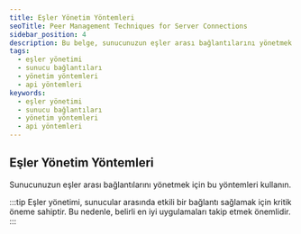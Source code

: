 ```yaml
---
title: Eşler Yönetim Yöntemleri
seoTitle: Peer Management Techniques for Server Connections
sidebar_position: 4
description: Bu belge, sunucunuzun eşler arası bağlantılarını yönetmek için kullanabileceğiniz yöntemleri detaylandırmaktadır. Eşler yönetim yöntemleri hakkında kapsamlı bilgi sağlamaktadır.
tags: 
  - eşler yönetimi
  - sunucu bağlantıları
  - yönetim yöntemleri
  - api yöntemleri
keywords: 
  - eşler yönetimi
  - sunucu bağlantıları
  - yönetim yöntemleri
  - api yöntemleri
---
```


## Eşler Yönetim Yöntemleri

Sunucunuzun eşler arası bağlantılarını yönetmek için bu yöntemleri kullanın.

:::tip
Eşler yönetimi, sunucular arasında etkili bir bağlantı sağlamak için kritik öneme sahiptir. Bu nedenle, belirli en iyi uygulamaları takip etmek önemlidir.
:::

